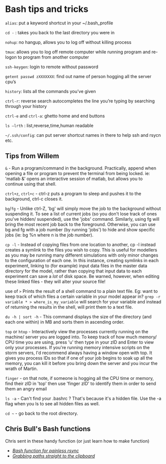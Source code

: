 Bash tips and tricks
====================

`alias`: put a keyword shortcut in your ~/.bash_profile

`cd -` : takes you back to the last directory you were in

`nohup`: no hangup, allows you to log off without killing process

`tmux`: allows you to log off remote computer while running program and re-logon to program from another computer

`ssh-keygen`: login to remote without password

`getent passwd zXXXXXXX`: find out name of person hogging all the server cpu’s

`history`: lists all the commands you’ve given

`ctrl-r`: reverse search autocompletes the line you’re typing by searching through your history

`ctrl-e` and `ctrl-a`: ghetto home and end buttons

`ls –lrth` : list,reverse,time,human readable

`~/.ssh/config`: can put server shortcut names in there to help ssh and rsycn etc.

Tips from Willem
----------------

`&` - Run a program/command in the background. Practically, append when opening a file or program to prevent the terminal from being locked. ie: 'matlab &' opens an interactive session of matlab, but allows you to continue using that shell.

`ctrl+z`, `ctrl+c` - ctrl-z puts a program to sleep and pushes it to the background, ctrl-c closes it. 

`bg`/`fg` - Unlike ctrl-Z, 'bg' will simply move the job to the background without suspending it. To see a list of current jobs (so you don't lose track of ones you've hidden/ suspended), use the 'jobs' command. Similarly, using fg will bring the most recent job back to the foreground. Otherwise, you can use bg and fg with a job number (by running 'jobs') to hide and show specific jobs (ie: bg %n where n is the job number).

`cp -l`  - Instead of copying files from one location to another, cp -l instead creates a symlink to the files you wish to copy. This is useful for modellers as you may be running many different simulations with only minor changes to the configuration of each one. In this instance, creating symlinks in each experiment, linking to (for example) input data files in the master data directory for the model, rather than copying that input data to each experiment can save a *lot* of disk space. Be warned, however, when editing these linked files - they will alter your source file!

use of `>` Prints the result of a shell command to a plain text file. Eg: want to keep track of which files a certain variable in your model appear in? `grep -r variable * > where_is_my_variable` will search for your variable and instead of returning the results in the shell, will print them to a text file.

`du -h | sort -h`   - This command displays the size of the directory (and each one within) in MB and sorts them in ascending order.

`top` or `htop` - Interactively view the processes currently running on the machine/ server you are logged into. To keep track of how much memory/ CPU time you are using, press 'u' then type in your zID and Enter to view only your processes. If you're running memory intensive scripts on the storm servers, I'd recommend always having a window open with top. It gives you process IDs so that if one of your job begins to soak up all the memory, you can kill it before you bring down the server and you incur the wrath of Martin.

`finger` - on that note, if someone is hogging all the CPU time or memory, find their zID in 'top' then use 'finger zID' to identify them in order to send them an angry email

`ls -a` - Can't find your .bashrc ? That's because it's a hidden file. Use the -a flag when you ls to see all hidden files as well.

`cd ~` - go back to the root directory.

Chris Bull's Bash functions
---------------------------

Chris sent in these handy function (or just learn how to make function)

* [*Bash function for painless rsync*](http://christopherbull.com.au/hpc/bash-function-rsync/)
* [*Grabbing paths straight to the clipboard*](http://christopherbull.com.au/hpc/bash-function-clipit/)

